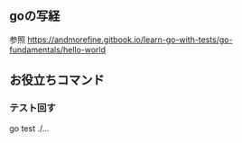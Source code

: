## goの写経

参照
https://andmorefine.gitbook.io/learn-go-with-tests/go-fundamentals/hello-world

## お役立ちコマンド
### テスト回す
go test ./...